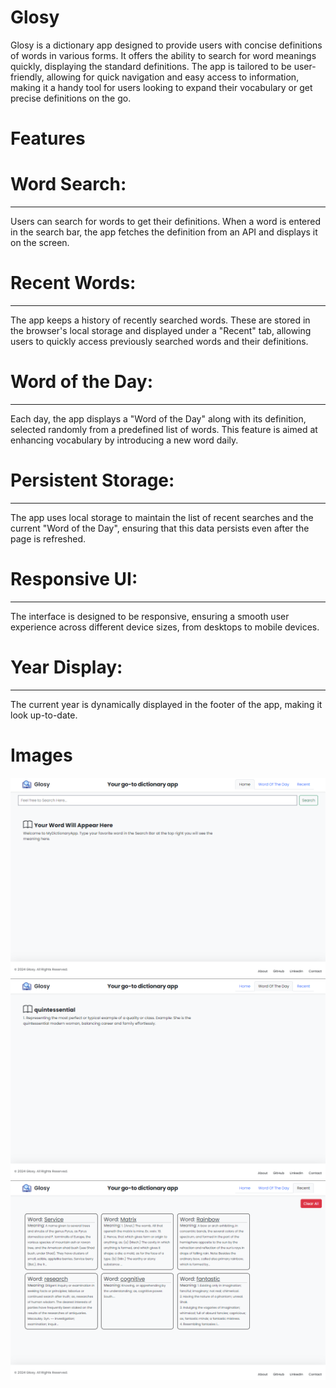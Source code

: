 # Glosy
Glosy is a dictionary app designed to provide users with concise definitions of words in various forms. It offers the ability to search for word meanings quickly, displaying the standard definitions.
The app is tailored to be user-friendly, allowing for quick navigation and easy access to information, making it a handy tool for users looking to expand their vocabulary or get precise definitions on the go.

# Features

<h1>Word Search:</h1> 
<hr/>
Users can search for words to get their definitions. When a word is entered in the search bar, the app fetches the definition from an API and displays it on the screen.

<h1>Recent Words:</h1>
<hr/>
 The app keeps a history of recently searched words. These are stored in the browser's local storage and displayed under a "Recent" tab, allowing users to quickly access previously searched words and their definitions.

<h1>Word of the Day:</h1> 
<hr/>
Each day, the app displays a "Word of the Day" along with its definition, selected randomly from a predefined list of words. This feature is aimed at enhancing vocabulary by introducing a new word daily.

<h1>Persistent Storage:</h1> 
<hr/>
The app uses local storage to maintain the list of recent searches and the current "Word of the Day", ensuring that this data persists even after the page is refreshed.

<h1>Responsive UI:</h1> 
<hr/>
The interface is designed to be responsive, ensuring a smooth user experience across different device sizes, from desktops to mobile devices.

<h1>Year Display:</h1> 
<hr/>
The current year is dynamically displayed in the footer of the app, making it look up-to-date.


# Images
<img src="img/home.png"/>

<img src="img/wordoftheday.png"/>

<img src="img/recent.png"/>
